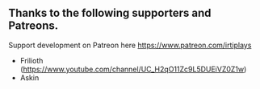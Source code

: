 ## Thanks to the following supporters and Patreons.

Support development on Patreon here https://www.patreon.com/irtiplays

- Frilioth (https://www.youtube.com/channel/UC_H2qO11Zc9L5DUEiVZ0Z1w)
- Askin